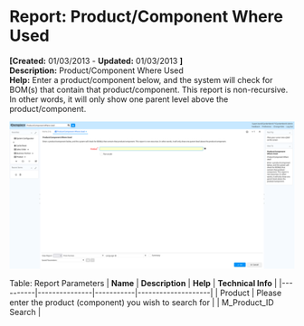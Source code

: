 # Report: Product/Component Where Used

**[Created:** 01/03/2013 - **Updated:** 01/03/2013 **]**  
**Description:** Product/Component Where Used  
**Help:** Enter a product/component below, and the system will check for BOM(s) that contain that product/component.  This report is non-recursive.  In other words, it will only show one parent level above the product/component.  

![](/img/docs/manual/ProductComponentWhereUsed-Report_iDempiere_v12.0.0.png)

Table: Report Parameters
| **Name** | **Description** | **Help** | **Technical Info** |
|----------|---------------|-----------|--------------------|
| Product | Please enter the product (component) you wish to search for |  | M_Product_ID<br/>Search | 


